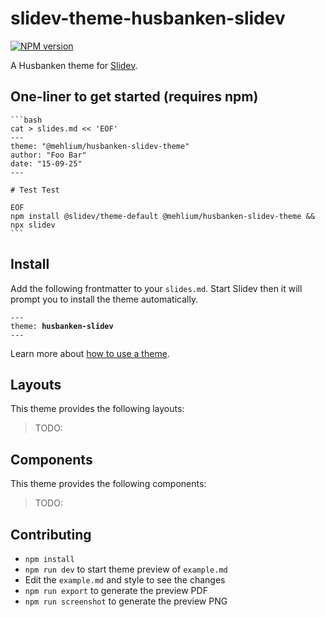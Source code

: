 # slidev-theme-husbanken-slidev

[![NPM version](https://img.shields.io/npm/v/@mehlium/husbanken-slidev-theme?color=3AB9D4&label=)](https://www.npmjs.com/package/@mehlium/husbanken-slidev-theme)

A Husbanken theme for [Slidev](https://github.com/slidevjs/slidev).

<!--
  Learn more about how to write a theme:
  https://sli.dev/guide/write-theme.html
--->

<!--
  run `npm run dev` to check out the slides for more details of how to start writing a theme
-->

<!--
  Put some screenshots here to demonstrate your theme

  Live demo: [...]
-->

## One-liner to get started (requires npm)

    ```bash
    cat > slides.md << 'EOF'
    ---
    theme: "@mehlium/husbanken-slidev-theme"
    author: "Foo Bar"
    date: "15-09-25"
    ---

    # Test Test

    EOF
    npm install @slidev/theme-default @mehlium/husbanken-slidev-theme && npx slidev
    ```

## Install

Add the following frontmatter to your `slides.md`. Start Slidev then it will prompt you to install the theme automatically.

<pre><code>---
theme: <b>husbanken-slidev</b>
---</code></pre>

Learn more about [how to use a theme](https://sli.dev/guide/theme-addon#use-theme).

## Layouts

This theme provides the following layouts:

> TODO:

## Components

This theme provides the following components:

> TODO:

## Contributing

- `npm install`
- `npm run dev` to start theme preview of `example.md`
- Edit the `example.md` and style to see the changes
- `npm run export` to generate the preview PDF
- `npm run screenshot` to generate the preview PNG
